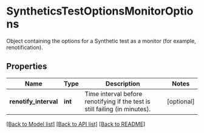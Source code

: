 # SyntheticsTestOptionsMonitorOptions

Object containing the options for a Synthetic test as a monitor (for example, renotification).
## Properties
Name | Type | Description | Notes
------------ | ------------- | ------------- | -------------
**renotify_interval** | **int** | Time interval before renotifying if the test is still failing (in minutes). | [optional] 

[[Back to Model list]](README.md#documentation-for-models) [[Back to API list]](README.md#documentation-for-api-endpoints) [[Back to README]](README.md)


